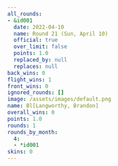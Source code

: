 ```yaml
---
all_rounds:
- &id001
  date: 2022-04-10
  name: Round 21 (Sun, April 10)
  official: true
  over_limit: false
  points: 1.0
  replaced_by: null
  replaces: null
back_wins: 0
flight_wins: 1
front_wins: 0
ignored_rounds: []
image: /assets/images/default.png
name: Bl[Langworthy, Brandon]
overall_wins: 0
points: 1.0
rounds: 1
rounds_by_month:
  4:
  - *id001
skins: 0
---
```

